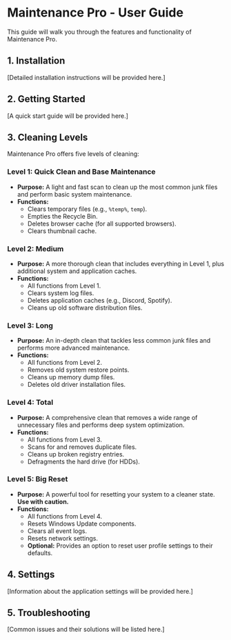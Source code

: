# Maintenance Pro - User Guide

This guide will walk you through the features and functionality of Maintenance Pro.

## 1. Installation

[Detailed installation instructions will be provided here.]

## 2. Getting Started

[A quick start guide will be provided here.]

## 3. Cleaning Levels

Maintenance Pro offers five levels of cleaning:

### Level 1: Quick Clean and Base Maintenance
- **Purpose:** A light and fast scan to clean up the most common junk files and perform basic system maintenance.
- **Functions:**
    - Clears temporary files (e.g., `%temp%`, `temp`).
    - Empties the Recycle Bin.
    - Deletes browser cache (for all supported browsers).
    - Clears thumbnail cache.

### Level 2: Medium
- **Purpose:** A more thorough clean that includes everything in Level 1, plus additional system and application caches.
- **Functions:**
    - All functions from Level 1.
    - Clears system log files.
    - Deletes application caches (e.g., Discord, Spotify).
    - Cleans up old software distribution files.

### Level 3: Long
- **Purpose:** An in-depth clean that tackles less common junk files and performs more advanced maintenance.
- **Functions:**
    - All functions from Level 2.
    - Removes old system restore points.
    - Cleans up memory dump files.
    - Deletes old driver installation files.

### Level 4: Total
- **Purpose:** A comprehensive clean that removes a wide range of unnecessary files and performs deep system optimization.
- **Functions:**
    - All functions from Level 3.
    - Scans for and removes duplicate files.
    - Cleans up broken registry entries.
    - Defragments the hard drive (for HDDs).

### Level 5: Big Reset
- **Purpose:** A powerful tool for resetting your system to a cleaner state. **Use with caution.**
- **Functions:**
    - All functions from Level 4.
    - Resets Windows Update components.
    - Clears all event logs.
    - Resets network settings.
    - **Optional:** Provides an option to reset user profile settings to their defaults.

## 4. Settings

[Information about the application settings will be provided here.]

## 5. Troubleshooting

[Common issues and their solutions will be listed here.]
